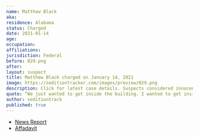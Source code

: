 ```yaml
---
name: Matthew Black
aka:
residence: Alabama
status: Charged
date: 2021-01-14
age:
occupation:
affiliations:
jurisdiction: Federal
before: 029.png
after:
layout: suspect
title: Matthew Black charged on January 14, 2021
image: https://seditiontracker.com/images/preview/029.png
description: Click for latest case details. Suspects considered innocent until proven guilty.
quote: “We just wanted to get inside the building. I wanted to get inside the building so I could plead the blood of Jesus over it. That was my goal.”
author: seditiontrack
published: true
---
```


- [News Report](https://www.wbrc.com/2021/01/14/leeds-man-charged-capitol-riot-identified-by-blood-his-cheek/)
- [Affadavit](https://www.justice.gov/opa/page/file/1354806/download)
